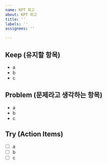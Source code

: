 ```yaml
---
name: KPT 회고
about: KPT 회고
title: ''
labels: ''
assignees: ''

---
```


## Keep (유지할 항목)
- a
- b
- c
## Problem (문제라고 생각하는 항목)
- a
- b
- c
## Try (Action Items)
- [ ] a
- [ ] b
- [ ] c
